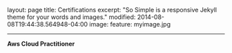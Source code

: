
layout: page
title: Certifications
excerpt: "So Simple is a responsive Jekyll theme for your words and images."
modified: 2014-08-08T19:44:38.564948-04:00
image:
  feature: myimage.jpg
  <!-- credit: WeGraphics
  creditlink: http://wegraphics.net/downloads/free-ultimate-blurred-background-pack/ -->
---

**Aws Cloud Practitioner**
